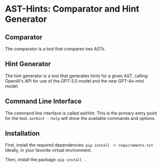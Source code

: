 # AST-Hints: Comparator and Hint Generator

## Comparator

The comparator is a tool that compares two ASTs.

## Hint Generator

The hint generator is a tool that generates hints for a given AST, calling OpenAI's API for use of the GPT-3.5 model and
the new GPT-4o-mini model.

## Command Line Interface

The command line interface is called astHint.
This is the primary entry point for the tool.
``
astHint --help
``
will show the available commands and options.

## Installation

First, install the required dependencies:
``
pip install -r requirements.txt
``
Ideally, in your favorite virtual environment.

Then, install the package:
``
pip install .
``
